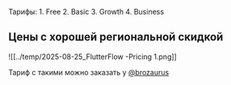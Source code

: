 Тарифы: 
	1. Free
	2. Basic
	3. Growth
	4. Business

## Цены с хорошей региональной скидкой
![[../temp/2025-08-25_FlutterFlow -Pricing 1.png]]

Тариф с такими можно заказать у [@brozaurus](https://t.me/brozaurus)
